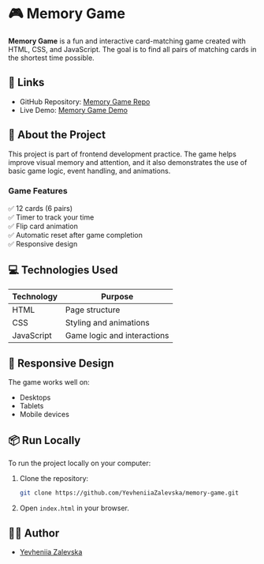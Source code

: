 # 🎮 Memory Game

**Memory Game** is a fun and interactive card-matching game created with HTML, CSS, and JavaScript. The goal is to find all pairs of matching cards in the shortest time possible.

## 📎 Links

- GitHub Repository: [Memory Game Repo](https://github.com/YevheniiaZalevska/memory-game)
- Live Demo: [Memory Game Demo](https://yevheniiazalevska.github.io/memory-game/)

## 📄 About the Project

This project is part of frontend development practice. The game helps improve visual memory and attention, and it also demonstrates the use of basic game logic, event handling, and animations.

### Game Features

✅ 12 cards (6 pairs)  
✅ Timer to track your time  
✅ Flip card animation  
✅ Automatic reset after game completion  
✅ Responsive design

## 💻 Technologies Used

| Technology | Purpose |
|---|---|
| HTML | Page structure |
| CSS | Styling and animations |
| JavaScript | Game logic and interactions |

## 📱 Responsive Design

The game works well on:

- Desktops
- Tablets
- Mobile devices

## 📦 Run Locally

To run the project locally on your computer:

1. Clone the repository:
    ```bash
    git clone https://github.com/YevheniiaZalevska/memory-game.git
    ```
2. Open `index.html` in your browser.


## 👩‍💻 Author

- [Yevheniia Zalevska](https://github.com/YevheniiaZalevska)



